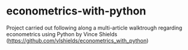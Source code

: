 # econometrics-with-python
Project carried out following along a multi-article walktrough regarding econometrics using Python by Vince Shields (https://github.com/vlshields/econometrics_with_python)
